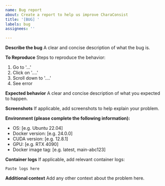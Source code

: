 ```yaml
---
name: Bug report
about: Create a report to help us improve CharaConsist
title: '[BUG] '
labels: bug
assignees: ''

---
```


**Describe the bug**
A clear and concise description of what the bug is.

**To Reproduce**
Steps to reproduce the behavior:
1. Go to '...'
2. Click on '....'
3. Scroll down to '....'
4. See error

**Expected behavior**
A clear and concise description of what you expected to happen.

**Screenshots**
If applicable, add screenshots to help explain your problem.

**Environment (please complete the following information):**
 - OS: [e.g. Ubuntu 22.04]
 - Docker version: [e.g. 24.0.0]
 - CUDA version: [e.g. 12.8.1]
 - GPU: [e.g. RTX 4090]
 - Docker image tag: [e.g. latest, main-abc123]

**Container logs**
If applicable, add relevant container logs:
```
Paste logs here
```

**Additional context**
Add any other context about the problem here.